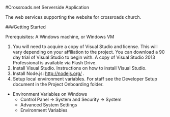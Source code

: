 #Crossroads.net Serverside Application

The web services supporting the website for crossroads church.

###Getting Started

Prerequisites: A Windows machine, or Windows VM

1. You will need to acquire a copy of Visual Studio and license. This will vary depending on your affiliation to the project. You can download a 90 day trial of Visual Studio to begin with. A copy of Visual Studio 2013 Professional is available via Flash Drive.
2. Install Visual Studio. Instructions on how to install Visual Studio.
3. Install Node.js: http://nodejs.org/ .
4. Setup local environment variables.  For staff see the Developer Setup document in the Project Onboarding folder.
  * Environment Variables on Windows
    * Control Panel -> System and Security -> System
	* Advanced System Settings
	* Environment Variables
